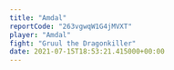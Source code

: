 ```yaml
---
title: "Amdal"
reportCode: "263vgwqW1G4jMVXT"
player: "Amdal"
fight: "Gruul the Dragonkiller"
date: 2021-07-15T18:53:21.415000+00:00
---
```

